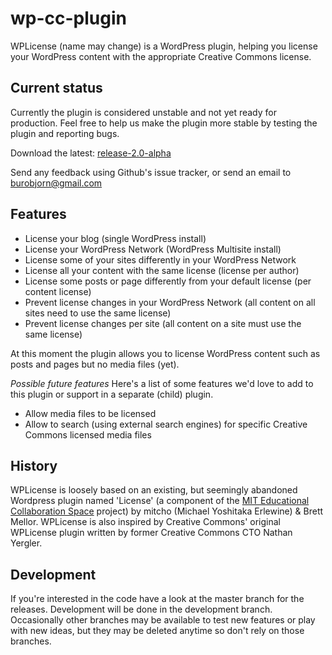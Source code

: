 wp-cc-plugin
============

WPLicense (name may change) is a WordPress plugin, helping you license your WordPress content with the appropriate Creative Commons license. 

## Current status
Currently the plugin is considered unstable and not yet ready for production. 
Feel free to help us make the plugin more stable by testing the plugin and reporting bugs.

Download the latest:
[release-2.0-alpha](https://github.com/tarmot/wp-cc-plugin/releases/tag/release-2.0-alpha)

Send any feedback using Github's issue tracker, or send an email to burobjorn@gmail.com

## Features 
- License your blog (single WordPress install)
- License your WordPress Network (WordPress Multisite install)
- License some of your sites differently in your WordPress Network
- License all your content with the same license (license per author)
- License some posts or page differently from your default license (per content license) 
- Prevent license changes in your WordPress Network (all content on all sites need to use the same license)
- Prevent license changes per site (all content on a site must use the same license) 

At this moment the plugin allows you to license WordPress content such as posts and pages but no media files (yet).

_Possible future features_
Here's a list of some features we'd love to add to this plugin or support in a separate (child) plugin. 

- Allow media files to be licensed 
- Allow to search (using external search engines) for specific Creative Commons licensed media files 

## History 
WPLicense is loosely based on an existing, but seemingly abandoned Wordpress plugin named 'License' (a component of the [MIT Educational Collaboration Space](http://ecs.mit.edu) project) 
by mitcho (Michael Yoshitaka Erlewine) & Brett Mellor. WPLicense is also inspired by Creative Commons' original WPLicense plugin written by former Creative Commons CTO Nathan Yergler.    


## Development
If you're interested in the code have a look at the master branch for the releases. Development will be done in the development branch. 
Occasionally other branches may be available to test new features or play with new ideas, but they may be deleted anytime so don't rely on those branches.  

